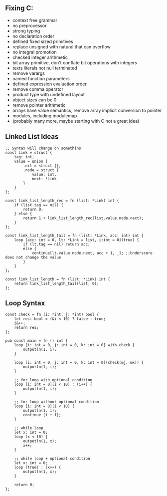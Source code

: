 ## Fixing C:
   - context free grammar
   - no preprocessor
   - strong typing
   - no declaration order
   - defined fixed sized primitives
   - replace unsigned with natural that can overflow
   - no integral promotion
   - checked integer arithmetic
   - bit array primitive, don't conflate bit operations with integers
   - texts literals not null terminated
   - remove varargs
   - named function parameters
   - defined expression evaluation order
   - remove comma operator
   - product type with undefined layout
   - object sizes can be 0
   - remove pointer arithmetic
   - arrays have value semantics, remove array implicit conversion to pointer
   - modules, including modulemap
   - (probably many more, maybe starting with C not a great idea)

## Linked List Ideas
```lux
;; Syntax will change on somethins
const Link = struct {
    tag: int,
    value = union {
        .nil = struct {},
        .node = struct {
            value: int,
            next: *Link
        }
    }
};

const link_list_length_rec = fn (list: *Link) int {
    if (list.tag == nil) {
        return 0;
    } else {
        return 1 + link_list_length_rec(list.value.node.next);
    }
};

const link_list_length_tail = fn (list: *Link, acc: int) int {
    loop [acc: int = 0, lt: *Link = list, i:int = 0](true) {
        if (lt.tag == nil) return acc;
        else {
            continue[lt.value.node.next, acc + 1, _]; ;;Underscore does not change the value
        }
    }
};

const link_list_length = fn (list: *Link) int {
    return link_list_length_tail(list, 0);
};
```

## Loop Syntax
```lux
const check = fn (i: *int, j: *int) bool {
    let res: bool = (&i < 10) ? false : true;
    i&++;
    return res;
};

pub const main = fn () int {
    loop [i: int = 0, j: int = 0, k: int = 0] with check {
        outputln(1, i);
    }

    loop [i: int = 0, j: int = 0, k: int = 0](check(&j, &k)) {
        outputln(1, i);
    }

    ;; for loop with optional condition
    loop [i: int = 0](i < 10) : (i++) {
        outputln(1, i);
    }

    ;; for loop without optional condition
    loop [i: int = 0](i < 10) {
        outputln(1, i);
        continue [i + 1];
    }

    ;; while loop
    let x: int = 0;
    loop (x < 10) {
        outputln(1, x);
        x++;
    }

    ;; while loop + optional condition
    let x: int = 0;
    loop (true) : (x++) {
        outputln(1, x);
    }
    
    return 0;
};
```